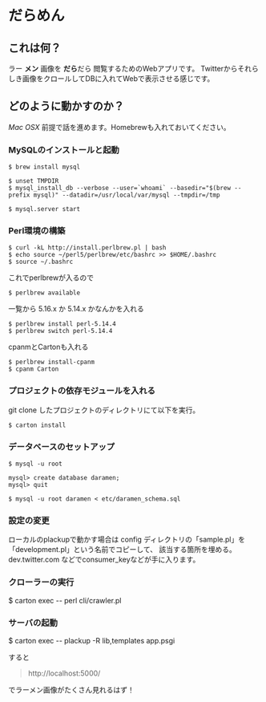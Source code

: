 # だらめん

## これは何？

ラー **メン** 画像を **だら**だら 閲覧するためのWebアプリです。
Twitterからそれらしき画像をクロールしてDBに入れてWebで表示させる感じです。

## どのように動かすのか？

*Mac OSX* 前提で話を進めます。Homebrewも入れておいてください。
 
### MySQLのインストールと起動

    $ brew install mysql

    $ unset TMPDIR
    $ mysql_install_db --verbose --user=`whoami` --basedir="$(brew --prefix mysql)" --datadir=/usr/local/var/mysql --tmpdir=/tmp

    $ mysql.server start

### Perl環境の構築

    $ curl -kL http://install.perlbrew.pl | bash
    $ echo source ~/perl5/perlbrew/etc/bashrc >> $HOME/.bashrc
    $ source ~/.bashrc

これでperlbrewが入るので

    $ perlbrew available

一覧から 5.16.x か 5.14.x かなんかを入れる

    $ perlbrew install perl-5.14.4
    $ perlbrew switch perl-5.14.4

cpanmとCartonも入れる
 
    $ perlbrew install-cpanm
    $ cpanm Carton

### プロジェクトの依存モジュールを入れる

git clone したプロジェクトのディレクトリにて以下を実行。

    $ carton install

### データベースのセットアップ

    $ mysql -u root

    mysql> create database daramen;
    mysql> quit

    $ mysql -u root daramen < etc/daramen_schema.sql

### 設定の変更

ローカルのplackupで動かす場合は config ディレクトリの「sample.pl」を「development.pl」という名前でコピーして、
該当する箇所を埋める。dev.twitter.com などでconsumer_keyなどが手に入ります。

### クローラーの実行

   $ carton exec -- perl cli/crawler.pl

### サーバの起動

   $ carton exec -- plackup -R lib,templates app.psgi

すると

> http://localhost:5000/

でラーメン画像がたくさん見れるはず！

